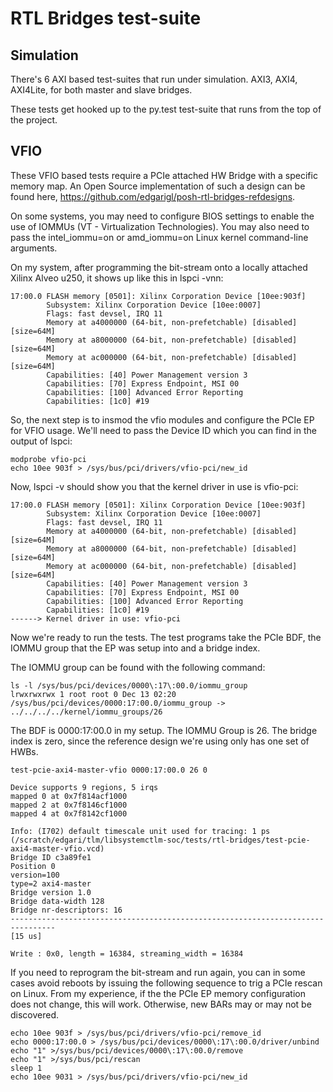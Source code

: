 # RTL Bridges test-suite

## Simulation

There's 6 AXI based test-suites that run under simulation.
AXI3, AXI4, AXI4Lite, for both master and slave bridges.

These tests get hooked up to the py.test test-suite that runs from the
top of the project.

## VFIO

These VFIO based tests require a PCIe attached HW Bridge with a specific
memory map. An Open Source implementation of such a design can be found
here, https://github.com/edgarigl/posh-rtl-bridges-refdesigns.

On some systems, you may need to configure BIOS settings to enable the
use of IOMMUs (VT - Virtualization Technologies). You may also need to
pass the intel_iommu=on or amd_iommu=on Linux kernel command-line
arguments.

On my system, after programming the bit-stream onto a locally attached
Xilinx Alveo u250, it shows up like this in lspci -vnn:

```
17:00.0 FLASH memory [0501]: Xilinx Corporation Device [10ee:903f]
        Subsystem: Xilinx Corporation Device [10ee:0007]
        Flags: fast devsel, IRQ 11
        Memory at a4000000 (64-bit, non-prefetchable) [disabled] [size=64M]
        Memory at a8000000 (64-bit, non-prefetchable) [disabled] [size=64M]
        Memory at ac000000 (64-bit, non-prefetchable) [disabled] [size=64M]
        Capabilities: [40] Power Management version 3
        Capabilities: [70] Express Endpoint, MSI 00
        Capabilities: [100] Advanced Error Reporting
        Capabilities: [1c0] #19
```

So, the next step is to insmod the vfio modules and configure the PCIe EP
for VFIO usage. We'll need to pass the Device ID which you can find in
the output of lspci:

```
modprobe vfio-pci
echo 10ee 903f > /sys/bus/pci/drivers/vfio-pci/new_id
```

Now, lspci -v should show you that the kernel driver in use is vfio-pci:
```
17:00.0 FLASH memory [0501]: Xilinx Corporation Device [10ee:903f]
        Subsystem: Xilinx Corporation Device [10ee:0007]
        Flags: fast devsel, IRQ 11
        Memory at a4000000 (64-bit, non-prefetchable) [disabled] [size=64M]
        Memory at a8000000 (64-bit, non-prefetchable) [disabled] [size=64M]
        Memory at ac000000 (64-bit, non-prefetchable) [disabled] [size=64M]
        Capabilities: [40] Power Management version 3
        Capabilities: [70] Express Endpoint, MSI 00
        Capabilities: [100] Advanced Error Reporting
        Capabilities: [1c0] #19
------> Kernel driver in use: vfio-pci
```

Now we're ready to run the tests. The test programs take the PCIe BDF, the
IOMMU group that the EP was setup into and a bridge index.

The IOMMU group can be found with the following command:
```
ls -l /sys/bus/pci/devices/0000\:17\:00.0/iommu_group
lrwxrwxrwx 1 root root 0 Dec 13 02:20 /sys/bus/pci/devices/0000:17:00.0/iommu_group -> ../../../../kernel/iommu_groups/26
```

The BDF is 0000:17:00.0 in my setup.
The IOMMU Group is 26.
The bridge index is zero, since the reference design we're using only has one set of
HWBs.

```test-pcie-axi4-master-vfio 0000:17:00.0 26 0```

```
Device supports 9 regions, 5 irqs
mapped 0 at 0x7f814acf1000
mapped 2 at 0x7f8146cf1000
mapped 4 at 0x7f8142cf1000

Info: (I702) default timescale unit used for tracing: 1 ps (/scratch/edgari/tlm/libsystemctlm-soc/tests/rtl-bridges/test-pcie-axi4-master-vfio.vcd)
Bridge ID c3a89fe1
Position 0
version=100
type=2 axi4-master
Bridge version 1.0
Bridge data-width 128
Bridge nr-descriptors: 16
--------------------------------------------------------------------------------
[15 us]

Write : 0x0, length = 16384, streaming_width = 16384
```

If you need to reprogram the bit-stream and run again, you can in some cases avoid reboots
by issuing the following sequence to trig a PCIe rescan on Linux. From my experience, if
the the PCIe EP memory configuration does not change, this will work. Otherwise, new BARs
may or may not be discovered.

```
echo 10ee 903f > /sys/bus/pci/drivers/vfio-pci/remove_id
echo 0000:17:00.0 > /sys/bus/pci/devices/0000\:17\:00.0/driver/unbind
echo "1" >/sys/bus/pci/devices/0000\:17\:00.0/remove
echo "1" >/sys/bus/pci/rescan
sleep 1
echo 10ee 9031 > /sys/bus/pci/drivers/vfio-pci/new_id
```
